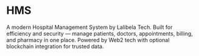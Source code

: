 # HMS
A modern Hospital Management System by Lalibela Tech. Built for efficiency and security — manage patients, doctors, appointments, billing, and pharmacy in one place. Powered by Web2 tech with optional blockchain integration for trusted data.
